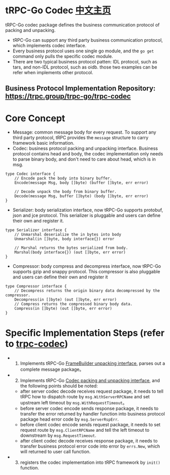 # tRPC-Go Codec [中文主页](README_CN.md)
tRPC-Go codec package defines the business communication protocol of packing and unpacking.
- tRPC-Go can support any third party business communication protocol, which implements codec interface.
- Every business protocol uses one single go module, and the `go get` command only pulls the specific codec module.
- There are two typical business protocol patten: IDL protocol, such as tars, and non-IDL protocol, such as oidb. those two examples can be refer when implements other protocol.

## Business Protocol Implementation Repository: https://trpc.group/trpc-go/trpc-codec


# Core Concept
- Message: common message body for every request. To support any third party protocol, tRPC provides the `message` structure to carry framework basic information.
- Codec: business protocol packing and unpacking interface. Business protocol contains head and body, the codec implementation only needs to parse binary body, and don't need to care about head, which is in msg.

```golang
type Codec interface {
	// Encode pack the body into binary buffer.
	Encode(message Msg, body []byte) (buffer []byte, err error)

	// Decode unpack the body from binary buffer.
	Decode(message Msg, buffer []byte) (body []byte, err error)
}
```

- Serializer: body serialization interface, now tRPC-Go supports protobuf, json and jce protocol. This serializer is pluggable and users can define their own and register it. 
```golang
type Serializer interface {
	// Unmarshal deserialize the in bytes into body
	Unmarshal(in []byte, body interface{}) error

	// Marshal returns the bytes serialized from body.
	Marshal(body interface{}) (out []byte, err error)
}
```

- Compressor: body compress and decompress interface, now tRPC-Go supports gzip and snappy protocol. This compressor is also pluggable and users can define their own and register it
  
```golang
type Compressor interface {
    // Decompress returns the origin binary data decompressed by the compressor.
	Decompress(in []byte) (out []byte, err error)
	// Compress returns the compressed binary body data.
	Compress(in []byte) (out []byte, err error)
}
```

# Specific Implementation Steps (refer to [trpc-codec](codec.go))
- 1. Implements tRPC-Go [FrameBuilder unpacking interface](transport/transport.go), parses out a complete message package。
- 2. Implements tRPC-Go [Codec packing and unpacking interface](codec/codec.go), and the following points should be noted:
    - after server codec decode receives request package, it needs to tell tRPC how to dispatch route by `msg.WithServerRPCName` and set upstream left timeout by `msg.WithRequestTimeout`。
    - before server codec encode sends response package, it needs to transfer the error returned by handler function into business protocol package head error code by `msg.ServerRspErr`.
    - before client codec encode sends request package, it needs to set request route by `msg.ClientRPCName` and tell the left timeout to downstream by `msg.RequestTimeout`.
    - after client codec decode receives response package, it needs to transfer business protocol error code into error by `errs.New`, which will returned to user call function.
- 3. registers the codec implementation into tRPC framework by `init()` function.